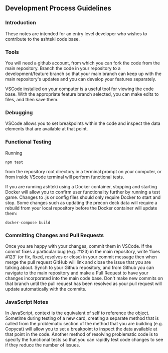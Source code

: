 ## Development Process Guidelines
### Introduction

These notes are intended for an entry level developer who wishes to contribute to the ashteki code base.

### Tools

You will need a github account, from which you can fork the code from the main repository. Branch the code in your repository to a development/feature branch so that your main branch can keep up with the main repository's updates and you can develop your features separately.

VSCode installed on your computer is a useful tool for viewing the code base. With the appropriate feature branch selected, you can make edits to files, and then save them. 

### Debugging

VSCode allows you to set breakpoints within the code and inspect the data elements that are available at that point.

### Functional Testing

Running 
```
npm test
```
from the repository root directory in a terminal prompt on your computer, or from inside VScode terminal will perform functional tests. 

If you are running ashteki using a Docker container, stopping and starting Docker will allow you to confirm user functionality further by running a test game. Changes to .js or config files should only require Docker to start and stop. Some changes such as updating the precon deck data will require a rebuild from your local repository before the Docker container will update them:
```
docker-compose build
```

### Committing Changes and Pull Requests

Once you are happy with your changes, commit them in VSCode. If the commit fixes a particular bug (e.g. #123) in the main repository, write 'fixes #123' (or fix, fixed, resolves or close) in your commit message then when  merge the pull request GitHub will link and close the issue that you are talking about. Synch to your Github repository, and from Github you can navigate to the main repository and make a Pull Request to have your changes incorporated into the main code base. Don't make new commits on that branch until the pull request has been resolved as your pull request will update automatically with the commits.

### JavaScript Notes

In JavaScript, context is the equivalent of self to reference the object.
Sometime during testing of a new card, creating a separate method that is called from the problematic section of the method that you are building (e.g. Copycat) will allow you to set a breakpoint to inspect the data available at that point in the code. Another method of resolving problematic code is to specify the functional tests so that you can rapidly test code changes to see if they reduce the number of issues. 